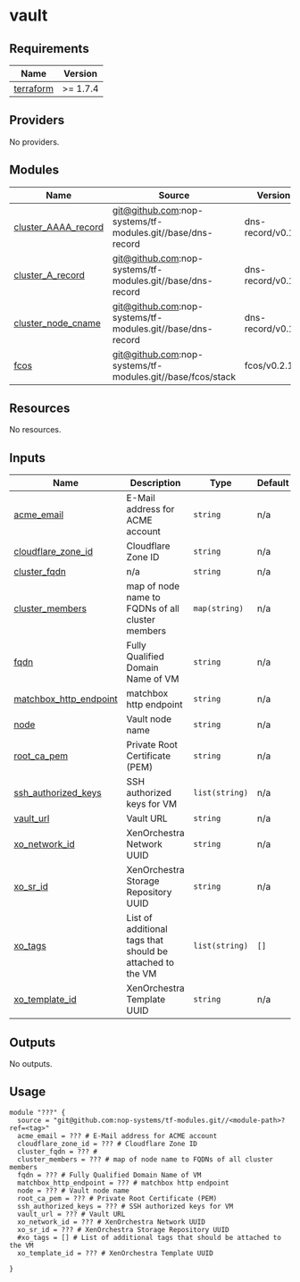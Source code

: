 # vault

<!-- BEGIN_TF_DOCS -->
## Requirements

| Name | Version |
|------|---------|
| <a name="requirement_terraform"></a> [terraform](#requirement\_terraform) | >= 1.7.4 |

## Providers

No providers.

## Modules

| Name | Source | Version |
|------|--------|---------|
| <a name="module_cluster_AAAA_record"></a> [cluster\_AAAA\_record](#module\_cluster\_AAAA\_record) | git@github.com:nop-systems/tf-modules.git//base/dns-record | dns-record/v0.1.0 |
| <a name="module_cluster_A_record"></a> [cluster\_A\_record](#module\_cluster\_A\_record) | git@github.com:nop-systems/tf-modules.git//base/dns-record | dns-record/v0.1.0 |
| <a name="module_cluster_node_cname"></a> [cluster\_node\_cname](#module\_cluster\_node\_cname) | git@github.com:nop-systems/tf-modules.git//base/dns-record | dns-record/v0.1.0 |
| <a name="module_fcos"></a> [fcos](#module\_fcos) | git@github.com:nop-systems/tf-modules.git//base/fcos/stack | fcos/v0.2.1 |

## Resources

No resources.

## Inputs

| Name | Description | Type | Default | Required |
|------|-------------|------|---------|:--------:|
| <a name="input_acme_email"></a> [acme\_email](#input\_acme\_email) | E-Mail address for ACME account | `string` | n/a | yes |
| <a name="input_cloudflare_zone_id"></a> [cloudflare\_zone\_id](#input\_cloudflare\_zone\_id) | Cloudflare Zone ID | `string` | n/a | yes |
| <a name="input_cluster_fqdn"></a> [cluster\_fqdn](#input\_cluster\_fqdn) | n/a | `string` | n/a | yes |
| <a name="input_cluster_members"></a> [cluster\_members](#input\_cluster\_members) | map of node name to FQDNs of all cluster members | `map(string)` | n/a | yes |
| <a name="input_fqdn"></a> [fqdn](#input\_fqdn) | Fully Qualified Domain Name of VM | `string` | n/a | yes |
| <a name="input_matchbox_http_endpoint"></a> [matchbox\_http\_endpoint](#input\_matchbox\_http\_endpoint) | matchbox http endpoint | `string` | n/a | yes |
| <a name="input_node"></a> [node](#input\_node) | Vault node name | `string` | n/a | yes |
| <a name="input_root_ca_pem"></a> [root\_ca\_pem](#input\_root\_ca\_pem) | Private Root Certificate (PEM) | `string` | n/a | yes |
| <a name="input_ssh_authorized_keys"></a> [ssh\_authorized\_keys](#input\_ssh\_authorized\_keys) | SSH authorized keys for VM | `list(string)` | n/a | yes |
| <a name="input_vault_url"></a> [vault\_url](#input\_vault\_url) | Vault URL | `string` | n/a | yes |
| <a name="input_xo_network_id"></a> [xo\_network\_id](#input\_xo\_network\_id) | XenOrchestra Network UUID | `string` | n/a | yes |
| <a name="input_xo_sr_id"></a> [xo\_sr\_id](#input\_xo\_sr\_id) | XenOrchestra Storage Repository UUID | `string` | n/a | yes |
| <a name="input_xo_tags"></a> [xo\_tags](#input\_xo\_tags) | List of additional tags that should be attached to the VM | `list(string)` | `[]` | no |
| <a name="input_xo_template_id"></a> [xo\_template\_id](#input\_xo\_template\_id) | XenOrchestra Template UUID | `string` | n/a | yes |

## Outputs

No outputs.

## Usage

```hcl
module "???" {
  source = "git@github.com:nop-systems/tf-modules.git//<module-path>?ref=<tag>"
  acme_email = ??? # E-Mail address for ACME account
  cloudflare_zone_id = ??? # Cloudflare Zone ID
  cluster_fqdn = ??? # 
  cluster_members = ??? # map of node name to FQDNs of all cluster members
  fqdn = ??? # Fully Qualified Domain Name of VM
  matchbox_http_endpoint = ??? # matchbox http endpoint
  node = ??? # Vault node name
  root_ca_pem = ??? # Private Root Certificate (PEM)
  ssh_authorized_keys = ??? # SSH authorized keys for VM
  vault_url = ??? # Vault URL
  xo_network_id = ??? # XenOrchestra Network UUID
  xo_sr_id = ??? # XenOrchestra Storage Repository UUID
  #xo_tags = [] # List of additional tags that should be attached to the VM
  xo_template_id = ??? # XenOrchestra Template UUID
  
}
```
<!-- END_TF_DOCS -->
